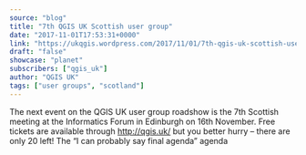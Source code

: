 ```yaml
---
source: "blog"
title: "7th QGIS UK Scottish user group"
date: "2017-11-01T17:53:31+0000"
link: "https://ukqgis.wordpress.com/2017/11/01/7th-qgis-uk-scottish-user-group/"
draft: "false"
showcase: "planet"
subscribers: ["qgis_uk"]
author: "QGIS UK"
tags: ["user groups", "scotland"]
---
```


The next event on the QGIS UK user group roadshow is the 7th Scottish meeting at the Informatics Forum in Edinburgh on 16th November. Free tickets are available through http://qgis.uk/ but you better hurry &#8211; there are only 20 left! The &#8220;I can probably say final agenda&#8221; agenda
